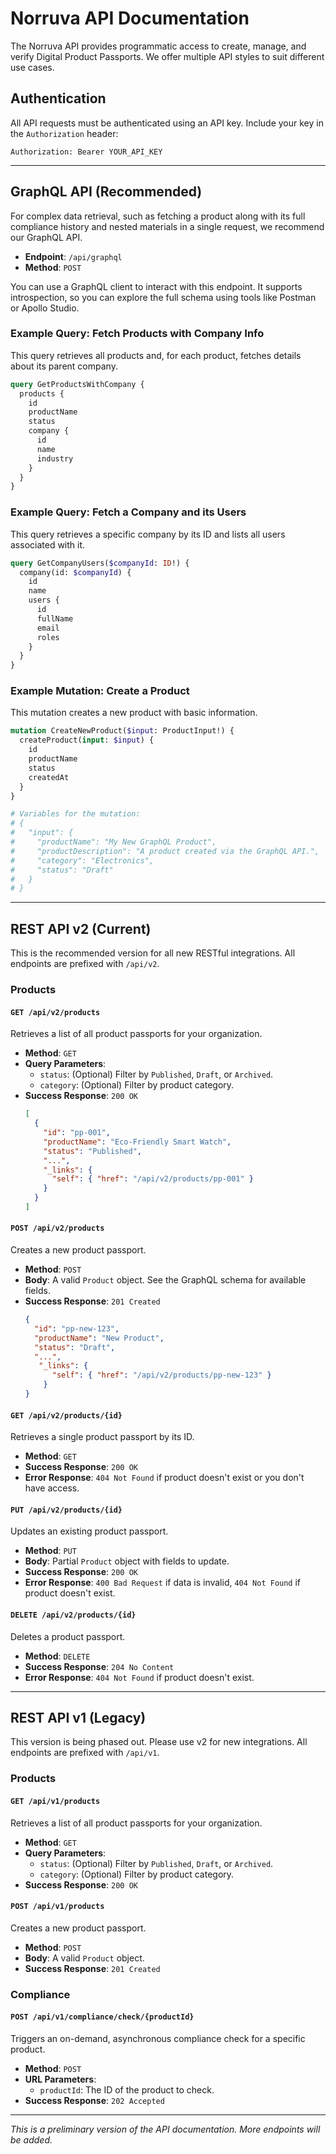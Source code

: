 # Norruva API Documentation

The Norruva API provides programmatic access to create, manage, and verify Digital Product Passports. We offer multiple API styles to suit different use cases.

## Authentication

All API requests must be authenticated using an API key. Include your key in the `Authorization` header:

`Authorization: Bearer YOUR_API_KEY`

---

## GraphQL API (Recommended)

For complex data retrieval, such as fetching a product along with its full compliance history and nested materials in a single request, we recommend our GraphQL API.

- **Endpoint**: `/api/graphql`
- **Method**: `POST`

You can use a GraphQL client to interact with this endpoint. It supports introspection, so you can explore the full schema using tools like Postman or Apollo Studio.

### Example Query: Fetch Products with Company Info

This query retrieves all products and, for each product, fetches details about its parent company.

```graphql
query GetProductsWithCompany {
  products {
    id
    productName
    status
    company {
      id
      name
      industry
    }
  }
}
```

### Example Query: Fetch a Company and its Users

This query retrieves a specific company by its ID and lists all users associated with it.

```graphql
query GetCompanyUsers($companyId: ID!) {
  company(id: $companyId) {
    id
    name
    users {
      id
      fullName
      email
      roles
    }
  }
}
```

### Example Mutation: Create a Product

This mutation creates a new product with basic information.

```graphql
mutation CreateNewProduct($input: ProductInput!) {
  createProduct(input: $input) {
    id
    productName
    status
    createdAt
  }
}

# Variables for the mutation:
# {
#   "input": {
#     "productName": "My New GraphQL Product",
#     "productDescription": "A product created via the GraphQL API.",
#     "category": "Electronics",
#     "status": "Draft"
#   }
# }
```

---

## REST API v2 (Current)

This is the recommended version for all new RESTful integrations. All endpoints are prefixed with `/api/v2`.

### Products

#### `GET /api/v2/products`

Retrieves a list of all product passports for your organization.

-   **Method**: `GET`
-   **Query Parameters**:
    -   `status`: (Optional) Filter by `Published`, `Draft`, or `Archived`.
    -   `category`: (Optional) Filter by product category.
-   **Success Response**: `200 OK`
    ```json
    [
      {
        "id": "pp-001",
        "productName": "Eco-Friendly Smart Watch",
        "status": "Published",
        "...",
        "_links": {
          "self": { "href": "/api/v2/products/pp-001" }
        }
      }
    ]
    ```

#### `POST /api/v2/products`

Creates a new product passport.

-   **Method**: `POST`
-   **Body**: A valid `Product` object. See the GraphQL schema for available fields.
-   **Success Response**: `201 Created`
    ```json
    {
      "id": "pp-new-123",
      "productName": "New Product",
      "status": "Draft",
      "...",
       "_links": {
          "self": { "href": "/api/v2/products/pp-new-123" }
        }
    }
    ```

#### `GET /api/v2/products/{id}`

Retrieves a single product passport by its ID.

-   **Method**: `GET`
-   **Success Response**: `200 OK`
-   **Error Response**: `404 Not Found` if product doesn't exist or you don't have access.

#### `PUT /api/v2/products/{id}`

Updates an existing product passport.

-   **Method**: `PUT`
-   **Body**: Partial `Product` object with fields to update.
-   **Success Response**: `200 OK`
-   **Error Response**: `400 Bad Request` if data is invalid, `404 Not Found` if product doesn't exist.

#### `DELETE /api/v2/products/{id}`

Deletes a product passport.

-   **Method**: `DELETE`
-   **Success Response**: `204 No Content`
-   **Error Response**: `404 Not Found` if product doesn't exist.

---

## REST API v1 (Legacy)

This version is being phased out. Please use v2 for new integrations. All endpoints are prefixed with `/api/v1`.

### Products

#### `GET /api/v1/products`

Retrieves a list of all product passports for your organization.

-   **Method**: `GET`
-   **Query Parameters**:
    -   `status`: (Optional) Filter by `Published`, `Draft`, or `Archived`.
    -   `category`: (Optional) Filter by product category.
-   **Success Response**: `200 OK`

#### `POST /api/v1/products`

Creates a new product passport.

-   **Method**: `POST`
-   **Body**: A valid `Product` object.
-   **Success Response**: `201 Created`

### Compliance

#### `POST /api/v1/compliance/check/{productId}`

Triggers an on-demand, asynchronous compliance check for a specific product.

-   **Method**: `POST`
-   **URL Parameters**:
    -   `productId`: The ID of the product to check.
-   **Success Response**: `202 Accepted`

---
_This is a preliminary version of the API documentation. More endpoints will be added._
